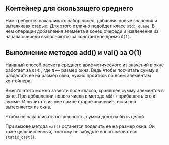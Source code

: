 ## Контейнер для скользящего среднего

Нам требуется накапливать набор чисел, добавляя новые значения и выталкивая старые. Для этого отлично подойдет класс `std::queue`. В нем операции добавления элемента в конец очереди и извлечения из начала очереди выполняются за константное время `O(1)`.

## Выполнение методов add() и val() за O(1)

Наивный способ расчета среднего арифметического из значений в окне работает за `O(N)`, где `N` — размер окна. Ведь чтобы посчитать сумму и разделить ее на размер окна, нужно пройтись по всем элементам контейнера.

Вместо этого можно завести поле класса, хранящее сумму элементов в окне. При добавлении нового числа в методе `add()` прибавлять его к сумме. И вычитать из нее самое старое значение, если оно вытесняется из окна.

Чтобы не накапливать погрешность, сумма должна быть целой.

При вызове метода `val()` останется поделить ее на размер окна. Он тоже целочисленный, поэтому не забудьте воспользоваться `static_cast()`.
